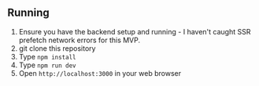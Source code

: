 ## Running
1) Ensure you have the backend setup and running - I haven't caught SSR prefetch network errors for this MVP.
2) git clone this repository
3) Type `npm install`
4) Type `npm run dev`
5) Open `http://localhost:3000` in your web browser
